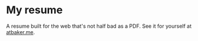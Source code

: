 # My resume

A resume built for the web that's not half bad as a PDF. See it for yourself at [atbaker.me](https://atbaker.me).
